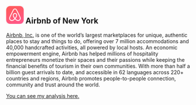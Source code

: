 ## <img src="airbnb.png" width="48"> Airbnb of New York

[Airbnb, Inc.](https://www.airbnb.com/) is one of the world’s largest marketplaces for unique, authentic places to stay and things to do, offering over 7 million accommodations and 40,000 handcrafted activities, all powered by local hosts. An economic empowerment engine, Airbnb has helped millions of hospitality entrepreneurs monetize their spaces and their passions while keeping the financial benefits of tourism in their own communities. With more than half a billion guest arrivals to date, and accessible in 62 languages across 220+ countries and regions, Airbnb promotes people-to-people connection, community and trust around the world.

[You can see my analysis here.](airbnb.html)
